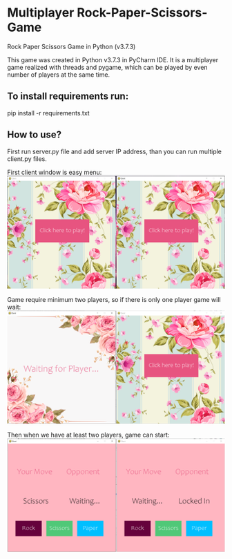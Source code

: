# Multiplayer Rock-Paper-Scissors-Game
Rock Paper Scissors Game in Python (v3.7.3)

This game was created in Python v3.7.3 in PyCharm IDE. It is a multiplayer game realized with threads and pygame, which can be played by even number of players at the same time. 

## To install requirements run: 
pip install -r requirements.txt

## How to use? 
First run server.py file and add server IP address, than you can run multiple client.py files. 

First client window is easy menu: 
![Menu](image_2020-05-17_20-50-46.png)

Game require minimum two players, so if there is only one player game will wait: 
![Waiting](image_2020-05-17_20-53-40.png)

Then when we have at least two players, game can start: 
![Game](image_2020-05-17_20-54-03.png)
